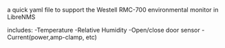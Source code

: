 a quick yaml file to support the Westell RMC-700 environmental monitor in LibreNMS

includes:
-Temperature
-Relative Humidity
-Open/close door sensor
-Current(power,amp-clamp, etc)

